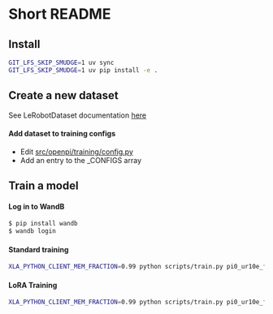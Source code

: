 # Short README

## Install
```bash
GIT_LFS_SKIP_SMUDGE=1 uv sync
GIT_LFS_SKIP_SMUDGE=1 uv pip install -e .
```

## Create a new dataset

See LeRobotDataset documentation [here](https://github.com/huggingface/lerobot/blob/main/lerobot/common/datasets/lerobot_dataset.py#L363)

#### Add dataset to training configs

* Edit [src/openpi/training/config.py](./src/openpi/training/config.py)
* Add an entry to the _CONFIGS array

## Train a model

#### Log in to WandB
```bash
$ pip install wandb
$ wandb login
```

#### Standard training
```bash
XLA_PYTHON_CLIENT_MEM_FRACTION=0.99 python scripts/train.py pi0_ur10e_finetune --exp-name=<EXPERIMENT NAME> --overwrite
```
#### LoRA Training
```bash
XLA_PYTHON_CLIENT_MEM_FRACTION=0.99 python scripts/train.py pi0_ur10e_finetune_lora --exp-name=<EXPERIMENT NAME> --overwrite
```